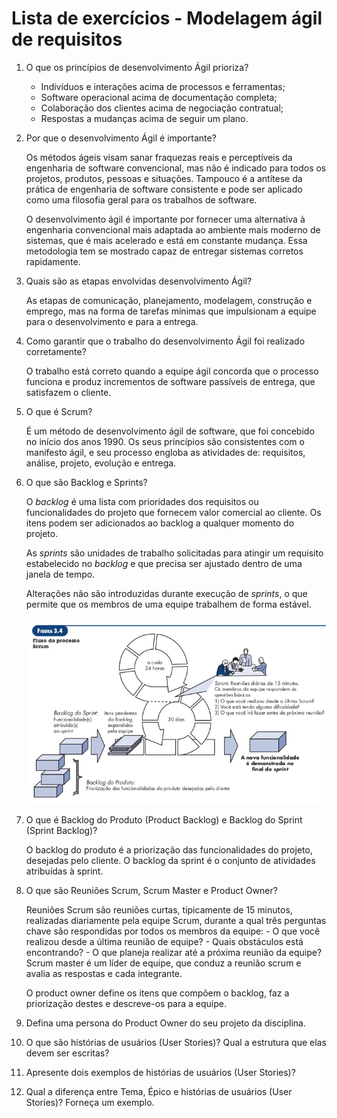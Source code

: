 # Lista de exercícios - Modelagem ágil de requisitos

1. O que os princípios de desenvolvimento Ágil prioriza?

   - Indivíduos e interações acima de processos e ferramentas;
   - Software operacional acima de documentação completa;
   - Colaboração dos clientes acima de negociação contratual;
   - Respostas a mudanças acima de seguir um plano.

2. Por que o desenvolvimento Ágil é importante?

    Os métodos ágeis visam sanar fraquezas reais e perceptíveis da engenharia de software convencional, mas não é indicado para todos os projetos, produtos, pessoas e situações. Tampouco é a antítese da prática de engenharia de software consistente e pode ser aplicado como uma filosofia geral para os trabalhos de software.

    O desenvolvimento ágil é importante por fornecer uma alternativa à engenharia convencional mais adaptada ao ambiente mais moderno de sistemas, que é mais acelerado e está em constante mudança. Essa metodologia tem se mostrado capaz de entregar sistemas corretos rapidamente.

3. Quais são as etapas envolvidas desenvolvimento Ágil?

    As etapas de comunicação, planejamento, modelagem, construção e emprego, mas na forma de tarefas mínimas que impulsionam a equipe para o desenvolvimento e para a entrega.

4. Como garantir que o trabalho do desenvolvimento Ágil foi realizado corretamente?

    O trabalho está correto quando a equipe ágil concorda que o processo funciona e produz incrementos de software passíveis de entrega, que satisfazem o cliente.

5. O que é Scrum?

    É um método de desenvolvimento ágil de software, que foi concebido no início dos anos 1990. Os seus princípios são consistentes com o manifesto ágil, e seu processo engloba as atividades de: requisitos, análise, projeto, evolução e entrega.

6. O que são Backlog e Sprints?

    O _backlog_ é uma lista com prioridades dos requisitos ou funcionalidades do projeto que fornecem valor comercial ao cliente. Os itens podem ser adicionados ao backlog a qualquer momento do projeto.

    As _sprints_  são unidades de trabalho solicitadas para atingir um requisito estabelecido no _backlog_ e que precisa ser ajustado dentro de uma janela de tempo.

    Alterações não são introduzidas durante execução de _sprints_, o que permite que os membros de uma equipe trabalhem de forma estável.

    ![Fluxo do processo Scrum](imgs/10-49-28.png)

7. O que é Backlog do Produto (Product Backlog) e Backlog do Sprint (Sprint Backlog)?

    O backlog do produto é a priorização das funcionalidades do projeto, desejadas pelo cliente. O backlog da sprint é o conjunto de atividades atribuídas à sprint.

8. O que são Reuniões Scrum, Scrum Master e Product Owner?

    Reuniões Scrum são reuniões curtas, tipicamente de 15 minutos, realizadas diariamente pela equipe Scrum, durante a qual três perguntas chave são respondidas por todos os membros da equipe:
        - O que você realizou desde a última reunião de equipe?
        - Quais obstáculos está encontrando?
        - O que planeja realizar até a próxima reunião da equipe?
    Scrum master é um líder de equipe, que conduz a reunião scrum e avalia as respostas e cada integrante.

    O product owner define os itens que compõem o backlog, faz a priorização destes e descreve-os para a equipe.

9. Defina uma persona do Product Owner do seu projeto da disciplina.

10. O que são histórias de usuários (User Stories)? Qual a estrutura que elas devem ser escritas?



11. Apresente dois exemplos de histórias de usuários (User Stories)?

12. Qual a diferença entre Tema, Épico e histórias de usuários (User Stories)? Forneça um exemplo.

